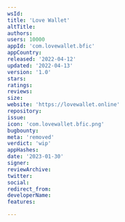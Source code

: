 ```yaml
---
wsId: 
title: 'Love Wallet'
altTitle: 
authors: 
users: 10000
appId: 'com.lovewallet.bfic'
appCountry: 
released: '2022-04-12'
updated: '2022-04-13'
version: '1.0'
stars: 
ratings: 
reviews: 
size: 
website: 'https://lovewallet.online'
repository: 
issue: 
icon: 'com.lovewallet.bfic.png'
bugbounty: 
meta: 'removed'
verdict: 'wip'
appHashes: 
date: '2023-01-30'
signer: 
reviewArchive: 
twitter: 
social: 
redirect_from: 
developerName: 
features: 

---
```


